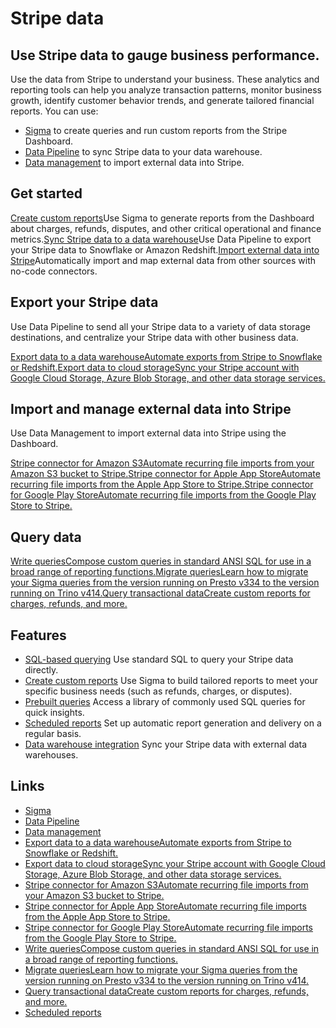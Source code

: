 # Stripe data

## Use Stripe data to gauge business performance.

Use the data from Stripe to understand your business. These analytics and
reporting tools can help you analyze transaction patterns, monitor business
growth, identify customer behavior trends, and generate tailored financial
reports. You can use:

- [Sigma](https://docs.stripe.com/stripe-data/access-data-in-dashboard) to
create queries and run custom reports from the Stripe Dashboard.
- [Data Pipeline](https://docs.stripe.com/stripe-data/access-data-in-warehouse)
to sync Stripe data to your data warehouse.
- [Data management](https://docs.stripe.com/stripe-data/import-external-data) to
import external data into Stripe.

## Get started

[Create custom
reports](https://docs.stripe.com/stripe-data/access-data-in-dashboard)Use Sigma
to generate reports from the Dashboard about charges, refunds, disputes, and
other critical operational and finance metrics.[Sync Stripe data to a data
warehouse](https://docs.stripe.com/stripe-data/access-data-in-warehouse)Use Data
Pipeline to export your Stripe data to Snowflake or Amazon Redshift.[Import
external data into
Stripe](https://docs.stripe.com/stripe-data/import-external-data)Automatically
import and map external data from other sources with no-code connectors.
## Export your Stripe data

Use Data Pipeline to send all your Stripe data to a variety of data storage
destinations, and centralize your Stripe data with other business data.

[Export data to a data warehouseAutomate exports from Stripe to Snowflake or
Redshift.](https://docs.stripe.com/stripe-data/access-data-in-warehouse/data-warehouses)[Export
data to cloud storageSync your Stripe account with Google Cloud Storage, Azure
Blob Storage, and other data storage
services.](https://docs.stripe.com/stripe-data/access-data-in-warehouse/cloud-storage)
## Import and manage external data into Stripe

Use Data Management to import external data into Stripe using the Dashboard.

[Stripe connector for Amazon S3Automate recurring file imports from your Amazon
S3 bucket to
Stripe.](https://docs.stripe.com/stripe-data/import-external-data/connectors/s3)[Stripe
connector for Apple App StoreAutomate recurring file imports from the Apple App
Store to
Stripe.](https://docs.stripe.com/stripe-data/import-external-data/connectors/apple-app-store)[Stripe
connector for Google Play StoreAutomate recurring file imports from the Google
Play Store to
Stripe.](https://docs.stripe.com/stripe-data/import-external-data/connectors/google-play)
## Query data

[Write queriesCompose custom queries in standard ANSI SQL for use in a broad
range of reporting
functions.](https://docs.stripe.com/stripe-data/write-queries)[Migrate
queriesLearn how to migrate your Sigma queries from the version running on
Presto v334 to the version running on Trino
v414.](https://docs.stripe.com/stripe-data/migrate-queries)[Query transactional
dataCreate custom reports for charges, refunds, and
more.](https://docs.stripe.com/stripe-data/query-transactions)
## Features

- [SQL-based querying](https://docs.stripe.com/stripe-data/write-queries) Use
standard SQL to query your Stripe data directly.
- [Create custom
reports](https://docs.stripe.com/stripe-data/access-data-in-dashboard) Use Sigma
to build tailored reports to meet your specific business needs (such as refunds,
charges, or disputes).
- [Prebuilt queries](https://docs.stripe.com/stripe-data/write-queries) Access a
library of commonly used SQL queries for quick insights.
- [Scheduled reports](https://docs.stripe.com/stripe-data/schedule-queries) Set
up automatic report generation and delivery on a regular basis.
- [Data warehouse
integration](https://docs.stripe.com/stripe-data/access-data-in-warehouse/data-warehouses)
Sync your Stripe data with external data warehouses.

## Links

- [Sigma](https://docs.stripe.com/stripe-data/access-data-in-dashboard)
- [Data Pipeline](https://docs.stripe.com/stripe-data/access-data-in-warehouse)
- [Data management](https://docs.stripe.com/stripe-data/import-external-data)
- [Export data to a data warehouseAutomate exports from Stripe to Snowflake or
Redshift.](https://docs.stripe.com/stripe-data/access-data-in-warehouse/data-warehouses)
- [Export data to cloud storageSync your Stripe account with Google Cloud
Storage, Azure Blob Storage, and other data storage
services.](https://docs.stripe.com/stripe-data/access-data-in-warehouse/cloud-storage)
- [Stripe connector for Amazon S3Automate recurring file imports from your
Amazon S3 bucket to
Stripe.](https://docs.stripe.com/stripe-data/import-external-data/connectors/s3)
- [Stripe connector for Apple App StoreAutomate recurring file imports from the
Apple App Store to
Stripe.](https://docs.stripe.com/stripe-data/import-external-data/connectors/apple-app-store)
- [Stripe connector for Google Play StoreAutomate recurring file imports from
the Google Play Store to
Stripe.](https://docs.stripe.com/stripe-data/import-external-data/connectors/google-play)
- [Write queriesCompose custom queries in standard ANSI SQL for use in a broad
range of reporting
functions.](https://docs.stripe.com/stripe-data/write-queries)
- [Migrate queriesLearn how to migrate your Sigma queries from the version
running on Presto v334 to the version running on Trino
v414.](https://docs.stripe.com/stripe-data/migrate-queries)
- [Query transactional dataCreate custom reports for charges, refunds, and
more.](https://docs.stripe.com/stripe-data/query-transactions)
- [Scheduled reports](https://docs.stripe.com/stripe-data/schedule-queries)